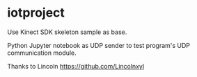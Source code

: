 # iotproject

Use Kinect SDK skeleton sample as base.

Python Jupyter notebook as UDP sender to test program's UDP communication module.


Thanks to Lincoln https://github.com/Lincolnxyl
